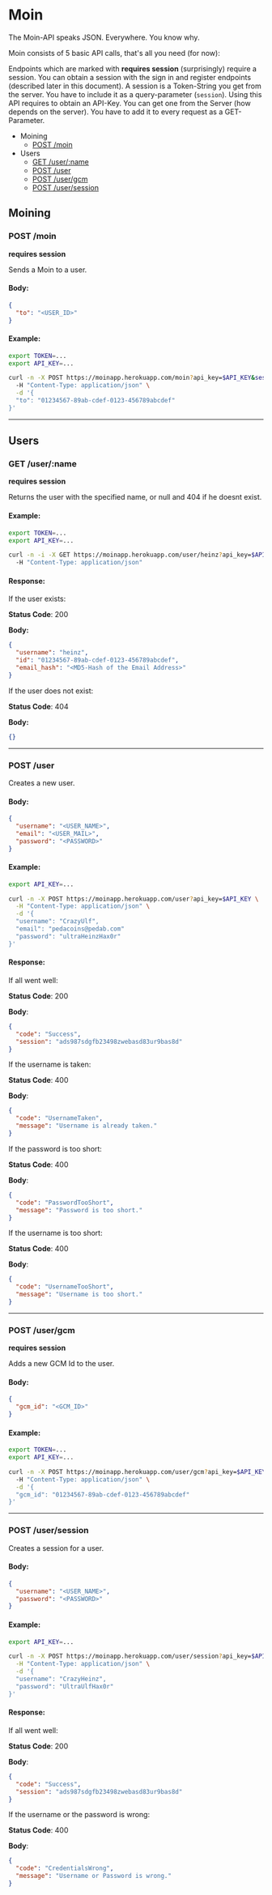 # Moin

The Moin-API speaks JSON. Everywhere. You know why.

Moin consists of 5 basic API calls, that's all you need (for now):

Endpoints which are marked with **requires session** (surprisingly) require a session. You can obtain a session with the sign in and register endpoints (described later in this document).
A session is a Token-String you get from the server. You have to include it as a query-parameter (`session`).
Using this API requires to obtain an API-Key. You can get one from the Server (how depends on the server). You have to add it to every request as a GET-Parameter.

* Moining
  * [POST /moin](#post-moin)
* Users
  * [GET /user/:name](#get-username)
  * [POST /user](#post-user)
  * [POST /user/gcm](#post-usergcm)
  * [POST /user/session](#post-usersession)

## Moining

### POST /moin
**requires session**

Sends a Moin to a user.

#### Body:
```json
{
  "to": "<USER_ID>"
}
```

#### Example:
```bash
export TOKEN=...
export API_KEY=...

curl -n -X POST https://moinapp.herokuapp.com/moin?api_key=$API_KEY&session=$TOKEN \
  -H "Content-Type: application/json" \
  -d '{
  "to": "01234567-89ab-cdef-0123-456789abcdef"
}'

```
---

## Users

### GET /user/:name

**requires session**

Returns the user with the specified name, or null and 404 if he doesnt exist.

#### Example:

```bash
export TOKEN=...
export API_KEY=...

curl -n -i -X GET https://moinapp.herokuapp.com/user/heinz?api_key=$API_KEY&session=$TOKEN \
  -H "Content-Type: application/json"

```

#### Response:

If the user exists:

**Status Code**: 200

**Body:**
```json
{
  "username": "heinz",
  "id": "01234567-89ab-cdef-0123-456789abcdef",
  "email_hash": "<MD5-Hash of the Email Address>"
}
```

If the user does not exist:

**Status Code**: 404

**Body:**
```json
{}
```

---

### POST /user

Creates a new user.

#### Body:
```json
{
  "username": "<USER_NAME>",
  "email": "<USER_MAIL>",
  "password": "<PASSWORD>"
}

```
#### Example:

```bash
export API_KEY=...

curl -n -X POST https://moinapp.herokuapp.com/user?api_key=$API_KEY \
  -H "Content-Type: application/json" \
  -d '{
  "username": "CrazyUlf",
  "email": "pedacoins@pedab.com"
  "password": "ultraHeinzHax0r"
}'

```

#### Response:
If all went well:

**Status Code**: 200

**Body**:
```json
{
  "code": "Success",
  "session": "ads987sdgfb23498zwebasd83ur9bas8d"
}
```

If the username is taken:

**Status Code**: 400

**Body**:
```json
{
  "code": "UsernameTaken",
  "message": "Username is already taken." 
}
```

If the password is too short:

**Status Code**: 400

**Body**:
```json
{
  "code": "PasswordTooShort",
  "message": "Password is too short." 
}
```

If the username is too short:

**Status Code**: 400

**Body**:
```json
{
  "code": "UsernameTooShort",
  "message": "Username is too short." 
}
```
---
### POST /user/gcm
**requires session**

Adds a new GCM Id to the user.

#### Body:
```json
{
  "gcm_id": "<GCM_ID>"
}
```

#### Example:
```bash
export TOKEN=...
export API_KEY=...

curl -n -X POST https://moinapp.herokuapp.com/user/gcm?api_key=$API_KEY&session=$TOKEN \
  -H "Content-Type: application/json" \
  -d '{
  "gcm_id": "01234567-89ab-cdef-0123-456789abcdef"
}'

```

---
### POST /user/session

Creates a session for a user.

#### Body:
```json
{
  "username": "<USER_NAME>",
  "password": "<PASSWORD>"  
}
```

#### Example:
```bash
export API_KEY=...

curl -n -X POST https://moinapp.herokuapp.com/user/session?api_key=$API_KEY \
  -H "Content-Type: application/json" \
  -d '{
  "username": "CrazyHeinz",
  "password": "UltraUlfHax0r"
}'

```

#### Response:
If all went well:

**Status Code**: 200

**Body**:
```json
{
  "code": "Success",
  "session": "ads987sdgfb23498zwebasd83ur9bas8d"
}
```

If the username or the password is wrong:

**Status Code**: 400

**Body**:
```json
{
  "code": "CredentialsWrong",
  "message": "Username or Password is wrong." 
}
```
